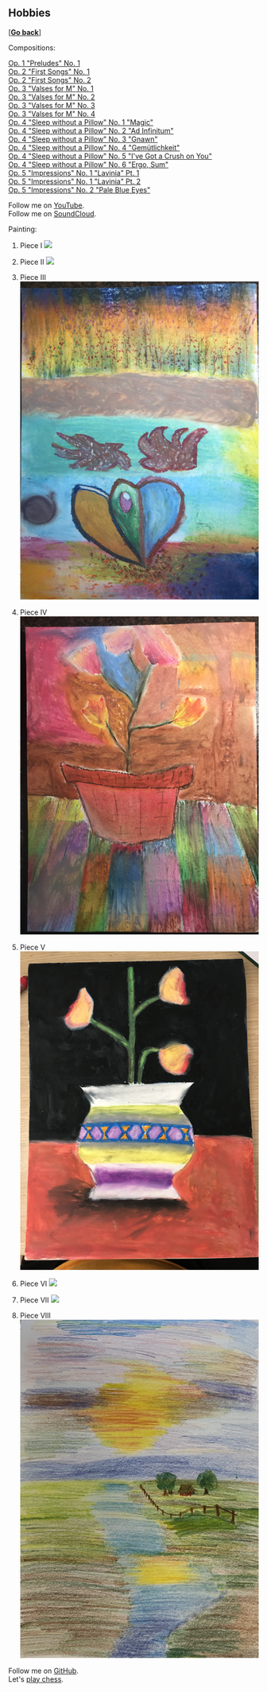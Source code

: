 ## Hobbies

\[[__Go back__](https://kagsimsek.github.io)\]

Compositions:

[Op. 1 "Preludes" No. 1](https://youtu.be/-ZByj-huV6g) <br>
[Op. 2 "First Songs" No. 1](https://youtu.be/gq1tjsipeEs) <br>
[Op. 2 "First Songs" No. 2](https://youtu.be/t15oFLvqEhk) <br>
[Op. 3 "Valses for M" No. 1](https://youtu.be/dFOjV-_9hEY) <br>
[Op. 3 "Valses for M" No. 2](https://youtu.be/SUrrblUNAP0) <br>
[Op. 3 "Valses for M" No. 3](https://youtu.be/-hoTo_rcclw) <br>
[Op. 3 "Valses for M" No. 4](https://youtu.be/Yt47mBAHQyk) <br>
[Op. 4 "Sleep without a Pillow" No. 1 "Magic"](https://youtu.be/8MHF4ypmXWA) <br>
[Op. 4 "Sleep without a Pillow" No. 2 "Ad Infinitum"](https://youtu.be/8xjI1-Kbe54) <br>
[Op. 4 "Sleep without a Pillow" No. 3 "Gnawn"](https://youtu.be/Jyh-Q-hpT4Y) <br>
[Op. 4 "Sleep without a Pillow" No. 4 "Gemütlichkeit"](https://youtu.be/p_JRFiuU0MM) <br>
[Op. 4 "Sleep without a Pillow" No. 5 "I've Got a Crush on You"](https://youtu.be/So46kRUskrg) <br>
[Op. 4 "Sleep without a Pillow" No. 6 "Ergo, Sum"](https://youtu.be/-pt8LdupRos) <br>
[Op. 5 "Impressions" No. 1 "Lavinia" Pt. 1](https://youtu.be/PxnqKZSM-xk) <br>
[Op. 5 "Impressions" No. 1 "Lavinia" Pt. 2](https://youtu.be/2OK6uUleXxM) <br>
[Op. 5 "Impressions" No. 2 "Pale Blue Eyes"](https://youtu.be/V8Byt4CPfjA) <br>

Follow me on [YouTube](https://www.youtube.com/channel/UCZyXHA37ucmJQfbALDMd5vQ). <br>
Follow me on [SoundCloud](https://soundcloud.com/kagsimsek).

Painting:

1. Piece I
![](./files/img/painting/001.jpg)

2. Piece II
![](./files/img/painting/002.jpg)

3. Piece III
![](./files/img/painting/003.jpg)

4. Piece IV
![](./files/img/painting/004.jpg)

5. Piece V
![](./files/img/painting/005.jpg)

6. Piece VI
![](./files/img/painting/006.jpg)

7. Piece VII
![](./files/img/painting/007.jpg)

8. Piece VIII
![](./files/img/painting/008.jpg)

Follow me on [GitHub](https://github.com/kagsimsek). <br>
Let's [play chess](https://lichess.org/@/heppier).
